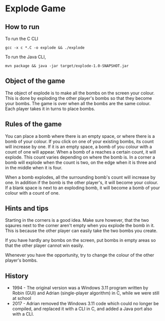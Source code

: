 # Explode Game

## How to run

To run the C CLI

    gcc -x c *.C -o explode && ./explode

To run the Java CLI, 

    mvn package && java -jar target/explode-1.0-SNAPSHOT.jar

## Object of the game

The object of explode is to make all the bombs on the screen your colour.  This is done by exploding the other player's bombs so that they become your bombs.  The game is over when all the bombs are the same colour.  Each player takes it in turns to place bombs.
 
## Rules of the game

You can place a bomb where there is an empty space, or where there is a bomb of your colour.  If you click on one of your existing bombs, its count will increase by one.  If it is an empty space, a bomb of you colour with a count of one will appear.  When a bomb of a reaches a certain count, it will explode.  This count varies depending on where the bomb is.  In a corner a bomb will explode when the count is two, on the edge when it is three and in the middle when it is four.

When a bomb explodes, all the surrounding bomb's count will increase by one.  In addition if the bomb is the other player's, it will become your colour.  If a blank space is next to an exploding bomb, it will become a bomb of your colour with a count of one.

## Hints and tips

Starting in the corners is a good idea.  Make sure however, that the two sqaures next to the corner aren't empty when you explode the bomb in it.  This is because the other player can easily take the two bombs you create.

If you have hardly any bombs on the screen, put bombs in empty areas so that the other player cannot win easily.

Whenever you have the opportunity, try to change the colour of the other player's bombs.

## History

* 1994 - The original version was a Windows 3.11 program written by Robin (GUI) and Adrian (single-player algorithm) in C, while we were still at school
* 2017 - Adrian removed the Windows 3.11 code which could no longer be compiled, and replaced it with a CLI in C, and added a Java port also with a CLI.


